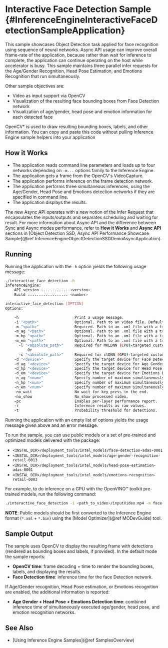 # Interactive Face Detection Sample {#InferenceEngineInteractiveFaceDetectionSampleApplication}

This sample showcases Object Detection task applied for face recognition using sequence of neural networks.
Async API usage can improve overall frame-rate of the application, because rather than wait for inference to complete,
the application can continue operating on the host while accelerator is busy.
This sample maintains three parallel infer requests for the Age/Gender Recognition, Head Pose Estimation, and Emotions Recognition that run simultaneously.

Other sample objectives are:

*	Video as input support via OpenCV
*	Visualization of the resulting face bounding boxes from Face Detection network
*	Visualization of age/gender, head pose and emotion information for each detected face

OpenCV\* is used to draw resulting bounding boxes, labels, and other information. You can copy and paste this code without pulling Inference Engine sample helpers into your application

## How it Works

*	The application reads command line parameters and loads up to four networks depending on `-m...` options family to the Inference
Engine.
*	The application gets a frame from the OpenCV's VideoCapture.
*	The application performs inference on the frame detection network.
*	The application performs three simultaneous inferences, using the Age/Gender, Head Pose and Emotions detection networks if they are specified in command line.
*	The application displays the results.

The new Async API operates with a new notion of the Infer Request that encapsulates the inputs/outputs and separates scheduling and waiting for result. For more information about Async API and the difference between Sync and Async modes performance, refer to **How it Works** and **Async API** sections in [Object Detection SSD, Async API Performance Showcase Sample](@ref InferenceEngineObjectDetectionSSDDemoAsyncApplication).


## Running

Running the application with the `-h` option yields the following usage message:

```sh
./interactive_face_detection -h
InferenceEngine: 
    API version ............ <version>
    Build .................. <number>

interactive_face_detection [OPTION]
Options:

    -h                         Print a usage message.
    -i "<path>"                Optional. Path to an video file. Default value is "cam" to work with camera.
    -m "<path>"                Required. Path to an .xml file with a trained face detection model.
    -m_ag "<path>"             Optional. Path to an .xml file with a trained age gender model.
    -m_hp "<path>"             Optional. Path to an .xml file with a trained head pose model.
    -m_em "<path>"             Optional. Path to an .xml file with a trained emotions model.
      -l "<absolute_path>"     Required for MKLDNN (CPU)-targeted custom layers. Absolute path to a shared library with the kernels impl.
          Or
      -c "<absolute_path>"     Required for clDNN (GPU)-targeted custom kernels.Absolute path to the xml file with the kernels desc.
    -d "<device>"              Specify the target device for Face Detection (CPU, GPU, FPGA, or MYRIAD). The sample will look for a suitable plugin for a specified device.
    -d_ag "<device>"           Specify the target device for Age Gender Detection (CPU, GPU, FPGA, or MYRIAD). The sample will look for a suitable plugin for a specified device.
    -d_hp "<device>"           Specify the target device for Head Pose Detection (CPU, GPU, FPGA, or MYRIAD). The sample will look for a suitable plugin for a specified device.
    -d_em "<device>"           Specify the target device for Emotions Detection (CPU, GPU, FPGA, or MYRIAD). The sample will look for a suitable plugin for a specified device.
    -n_ag "<num>"              Specify number of maximum simultaneously processed faces for Age Gender Detection (default is 16).
    -n_hp "<num>"              Specify number of maximum simultaneously processed faces for Head Pose Detection (default is 16).
    -n_em "<num>"              Specify number of maximum simultaneously processed faces for Emotions Detection (default is 16).
    -no_wait                   No wait for key press in the end.
    -no_show                   No show processed video.
    -pc                        Enables per-layer performance report.
    -r                         Inference results as raw values.
    -t                         Probability threshold for detections.

```

Running the application with an empty list of options yields the usage message given above and an error message.

To run the sample, you can use public models or a set of pre-trained and optimized models delivered with the package:

* `<INSTAL_DIR>/deployment_tools/intel_models/face-detection-adas-0001`
* `<INSTAL_DIR>/deployment_tools/intel_models/age-gender-recognition-retail-0013`
* `<INSTAL_DIR>/deployment_tools/intel_models/head-pose-estimation-adas-0001`
* `<INSTAL_DIR>/deployment_tools/intel_models/emotions-recognition-retail-0003`

For example, to do inference on a GPU with the OpenVINO&trade; toolkit pre-trained models, run the following command:

```sh
./interactive_face_detection -i <path_to_video>/inputVideo.mp4 -m face-detection-adas-0001.xml -m_ag age-gender-recognition-retail-0013.xml -m_hp head-pose-estimation-adas-0001.xml -m_em emotions-recognition-retail-0003.xml -d GPU
```
**NOTE**: Public models should be first converted to the Inference Engine format (`*.xml` + `*.bin`) using the [Model Optimizer](@ref MODevGuide) tool.

## Sample Output

The sample uses OpenCV to display the resulting frame with detections (rendered as bounding boxes and labels, if provided).
In the default mode the sample reports:

* **OpenCV time**: frame decoding + time to render the bounding boxes, labels, and displaying the results.
* **Face Detection time**: inference time for the face Detection network. 

If Age/Gender recognition, Head Pose estimation, or Emotions recognition are enabled, the additional information is reported:

* **Age Gender + Head Pose + Emotions Detection time**: combined inference time of simultaneously executed
age/gender, head pose, and emotion recognition networks.

## See Also
* [Using Inference Engine Samples](@ref SamplesOverview)
